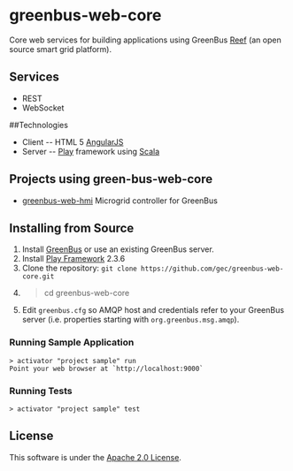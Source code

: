# greenbus-web-core

Core web services for building applications using GreenBus [Reef](https://github.com/gec/greenbus) (an open source smart grid platform).

## Services
* REST
* WebSocket

##Technologies

- Client -- HTML 5 [AngularJS](http://angularjs.org)
- Server -- [Play](http://www.playframework.com) framework using [Scala](http://www.scala-lang.org)

## Projects using green-bus-web-core

- [greenbus-web-hmi](https://github.com/gec/greenbus-web-hmi) Microgrid controller for GreenBus

## Installing from Source

1.  Install [GreenBus](https://github.com/gec/greenbus) or use an existing GreenBus server.
1.  Install [Play Framework](http://www.playframework.com/download) 2.3.6
1.  Clone the repository: `git clone https://github.com/gec/greenbus-web-core.git`
1.  > cd greenbus-web-core
1.  Edit `greenbus.cfg` so AMQP host and credentials refer to your GreenBus server (i.e. properties starting with `org.greenbus.msg.amqp`).

### Running Sample Application

```
> activator "project sample" run
Point your web browser at `http://localhost:9000`
```

### Running Tests

```
> activator "project sample" test
```

## License

This software is under the [Apache 2.0 License](http://www.apache.org/licenses/LICENSE-2.0.html).

